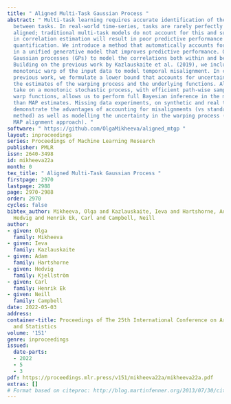 ```yaml
---
title: " Aligned Multi-Task Gaussian Process "
abstract: " Multi-task learning requires accurate identification of the correlations
  between tasks. In real-world time-series, tasks are rarely perfectly temporally
  aligned; traditional multi-task models do not account for this and subsequent errors
  in correlation estimation will result in poor predictive performance and uncertainty
  quantification. We introduce a method that automatically accounts for temporal misalignment
  in a unified generative model that improves predictive performance. Our method uses
  Gaussian processes (GPs) to model the correlations both within and between the tasks.
  Building on the previous work by Kazlauskaite et al. (2019), we include a separate
  monotonic warp of the input data to model temporal misalignment. In contrast to
  previous work, we formulate a lower bound that accounts for uncertainty in both
  the estimates of the warping process and the underlying functions. Also, our new
  take on a monotonic stochastic process, with efficient path-wise sampling for the
  warp functions, allows us to perform full Bayesian inference in the model rather
  than MAP estimates. Missing data experiments, on synthetic and real time-series,
  demonstrate the advantages of accounting for misalignments (vs standard unaligned
  method) as well as modelling the uncertainty in the warping process (vs baseline
  MAP alignment approach). "
software: " https://github.com/OlgaMikheeva/aligned_mtgp "
layout: inproceedings
series: Proceedings of Machine Learning Research
publisher: PMLR
issn: 2640-3498
id: mikheeva22a
month: 0
tex_title: " Aligned Multi-Task Gaussian Process "
firstpage: 2970
lastpage: 2988
page: 2970-2988
order: 2970
cycles: false
bibtex_author: Mikheeva, Olga and Kazlauskaite, Ieva and Hartshorne, Adam and Kjellstr\"om,
  Hedvig and Henrik Ek, Carl and Campbell, Neill
author:
- given: Olga
  family: Mikheeva
- given: Ieva
  family: Kazlauskaite
- given: Adam
  family: Hartshorne
- given: Hedvig
  family: Kjellström
- given: Carl
  family: Henrik Ek
- given: Neill
  family: Campbell
date: 2022-05-03
address:
container-title: Proceedings of The 25th International Conference on Artificial Intelligence
  and Statistics
volume: '151'
genre: inproceedings
issued:
  date-parts:
  - 2022
  - 5
  - 3
pdf: https://proceedings.mlr.press/v151/mikheeva22a/mikheeva22a.pdf
extras: []
# Format based on citeproc: http://blog.martinfenner.org/2013/07/30/citeproc-yaml-for-bibliographies/
---
```

